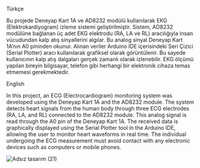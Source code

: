 Türkçe

Bu projede Deneyap Kart 1A ve AD8232 modülü kullanılarak EKG (Elektrokardiyogram) izleme sistemi geliştirilmiştir. 
Sistem, AD8232 modülüne bağlanan üç adet EKG elektrodu (RA, LA ve RL) aracılığıyla insan vücudundan kalp atış sinyallerini algılar. 
Bu analog sinyal Deneyap Kart 1A’nın A0 pininden okunur.
Alınan veriler Arduino IDE içerisindeki Seri Çizici (Serial Plotter) aracı kullanılarak grafiksel olarak görüntülenir. Bu sayede kullanıcının kalp atış dalgaları gerçek zamanlı olarak izlenebilir.
EKG ölçümü yapılan bireyin bilgisayar, telefon gibi herhangi bir elektronik cihaza temas etmemesi gerekmektedir.

English

In this project, an ECG (Electrocardiogram) monitoring system was developed using the Deneyap Kart 1A and the AD8232 module.
The system detects heart signals from the human body through three ECG electrodes (RA, LA, and RL) connected to the AD8232 module.
This analog signal is read through the A0 pin of the Deneyap Kart 1A.
The received data is graphically displayed using the Serial Plotter tool in the Arduino IDE, allowing the user to monitor heart waveforms in real time.
The individual undergoing the ECG measurement must avoid contact with any electronic devices such as computers or mobile phones.

![Adsız tasarım (21)](https://github.com/user-attachments/assets/4ecfb984-f534-4a01-9dbb-6d8c1adbd2d1)
